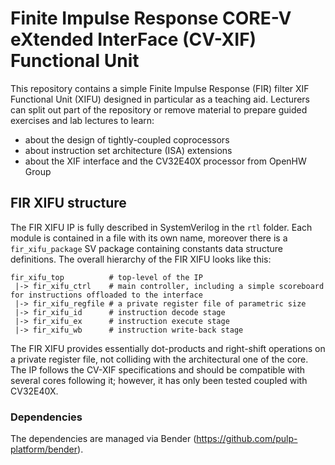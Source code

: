 # Finite Impulse Response CORE-V eXtended InterFace (CV-XIF) Functional Unit
This repository contains a simple Finite Impulse Response (FIR) filter XIF Functional Unit (XIFU) designed in particular as a teaching aid.
Lecturers can split out part of the repository or remove material to prepare guided exercises and lab lectures to learn:
 - about the design of tightly-coupled coprocessors
 - about instruction set architecture (ISA) extensions
 - about the XIF interface and the CV32E40X processor from OpenHW Group

## FIR XIFU structure
The FIR XIFU IP is fully described in SystemVerilog in the `rtl` folder. Each module is contained in a file with its own name, moreover there is a `fir_xifu_package` SV package containing constants data structure definitions.
The overall hierarchy of the FIR XIFU looks like this:

```
fir_xifu_top          # top-level of the IP
 |-> fir_xifu_ctrl    # main controller, including a simple scoreboard for instructions offloaded to the interface
 |-> fir_xifu_regfile # a private register file of parametric size
 |-> fir_xifu_id      # instruction decode stage
 |-> fir_xifu_ex      # instruction execute stage
 |-> fir_xifu_wb      # instruction write-back stage
```

The FIR XIFU provides essentially dot-products and right-shift operations on a private register file, not colliding with the architectural one of the core.
The IP follows the CV-XIF specifications and should be compatible with several cores following it; however, it has only been tested coupled with CV32E40X.

### Dependencies
The dependencies are managed via Bender (https://github.com/pulp-platform/bender).
